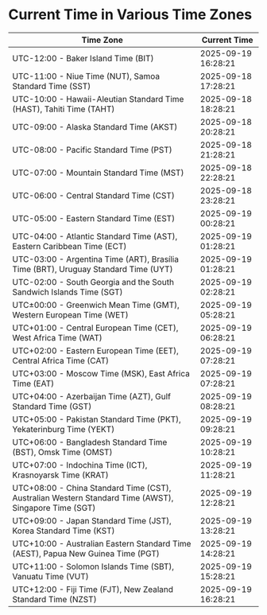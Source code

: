 # Current Time in Various Time Zones

| Time Zone | Current Time |
|-----------|--------------|
| UTC-12:00 - Baker Island Time (BIT) | 2025-09-19 16:28:21 |
| UTC-11:00 - Niue Time (NUT), Samoa Standard Time (SST) | 2025-09-18 17:28:21 |
| UTC-10:00 - Hawaii-Aleutian Standard Time (HAST), Tahiti Time (TAHT) | 2025-09-18 18:28:21 |
| UTC-09:00 - Alaska Standard Time (AKST) | 2025-09-18 20:28:21 |
| UTC-08:00 - Pacific Standard Time (PST) | 2025-09-18 21:28:21 |
| UTC-07:00 - Mountain Standard Time (MST) | 2025-09-18 22:28:21 |
| UTC-06:00 - Central Standard Time (CST) | 2025-09-18 23:28:21 |
| UTC-05:00 - Eastern Standard Time (EST) | 2025-09-19 00:28:21 |
| UTC-04:00 - Atlantic Standard Time (AST), Eastern Caribbean Time (ECT) | 2025-09-19 01:28:21 |
| UTC-03:00 - Argentina Time (ART), Brasília Time (BRT), Uruguay Standard Time (UYT) | 2025-09-19 01:28:21 |
| UTC-02:00 - South Georgia and the South Sandwich Islands Time (SGT) | 2025-09-19 02:28:21 |
| UTC±00:00 - Greenwich Mean Time (GMT), Western European Time (WET) | 2025-09-19 05:28:21 |
| UTC+01:00 - Central European Time (CET), West Africa Time (WAT) | 2025-09-19 06:28:21 |
| UTC+02:00 - Eastern European Time (EET), Central Africa Time (CAT) | 2025-09-19 07:28:21 |
| UTC+03:00 - Moscow Time (MSK), East Africa Time (EAT) | 2025-09-19 07:28:21 |
| UTC+04:00 - Azerbaijan Time (AZT), Gulf Standard Time (GST) | 2025-09-19 08:28:21 |
| UTC+05:00 - Pakistan Standard Time (PKT), Yekaterinburg Time (YEKT) | 2025-09-19 09:28:21 |
| UTC+06:00 - Bangladesh Standard Time (BST), Omsk Time (OMST) | 2025-09-19 10:28:21 |
| UTC+07:00 - Indochina Time (ICT), Krasnoyarsk Time (KRAT) | 2025-09-19 11:28:21 |
| UTC+08:00 - China Standard Time (CST), Australian Western Standard Time (AWST), Singapore Time (SGT) | 2025-09-19 12:28:21 |
| UTC+09:00 - Japan Standard Time (JST), Korea Standard Time (KST) | 2025-09-19 13:28:21 |
| UTC+10:00 - Australian Eastern Standard Time (AEST), Papua New Guinea Time (PGT) | 2025-09-19 14:28:21 |
| UTC+11:00 - Solomon Islands Time (SBT), Vanuatu Time (VUT) | 2025-09-19 15:28:21 |
| UTC+12:00 - Fiji Time (FJT), New Zealand Standard Time (NZST) | 2025-09-19 16:28:21 |
